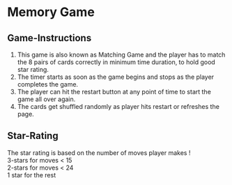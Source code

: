 # Memory Game 

## Game-Instructions

1) This game is also known as Matching Game and the player has to match the 8 pairs of cards correctly in minimum time duration, to hold good star rating.
2) The timer starts as soon as the game begins and stops as the player completes the game.
3) The player can hit the restart button at any point of time to start the game all over again.
4) The cards get shuffled randomly as player hits restart or refreshes the page.

## Star-Rating

The star rating is based on the number of moves player makes !\
3-stars for moves < 15\
2-stars for moves < 24\
1 star for the rest
